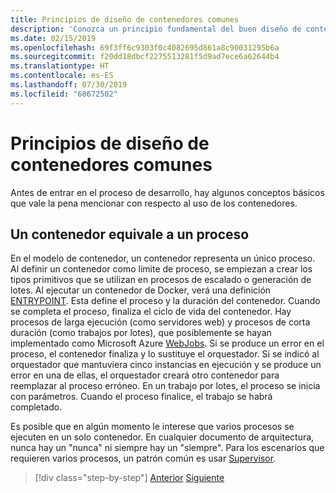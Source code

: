```yaml
---
title: Principios de diseño de contenedores comunes
description: 'Conozca un principio fundamental del buen diseño de contenedores: un contenedor solo debe hospedar un único proceso.'
ms.date: 02/15/2019
ms.openlocfilehash: 69f3ff6c9303f0c4082695d861a8c90031295b6a
ms.sourcegitcommit: f20dd18dbcf2275513281f5d9ad7ece6a62644b4
ms.translationtype: HT
ms.contentlocale: es-ES
ms.lasthandoff: 07/30/2019
ms.locfileid: "68672502"
---
```

# <a name="common-container-design-principles"></a>Principios de diseño de contenedores comunes

Antes de entrar en el proceso de desarrollo, hay algunos conceptos básicos que vale la pena mencionar con respecto al uso de los contenedores.

## <a name="container-equals-a-process"></a>Un contenedor equivale a un proceso

En el modelo de contenedor, un contenedor representa un único proceso. Al definir un contenedor como límite de proceso, se empiezan a crear los tipos primitivos que se utilizan en procesos de escalado o generación de lotes. Al ejecutar un contenedor de Docker, verá una definición [ENTRYPOINT](https://docs.docker.com/engine/reference/builder/#/entrypoint). Esta define el proceso y la duración del contenedor. Cuando se completa el proceso, finaliza el ciclo de vida del contenedor. Hay procesos de larga ejecución (como servidores web) y procesos de corta duración (como trabajos por lotes), que posiblemente se hayan implementado como Microsoft Azure [WebJobs](https://azure.microsoft.com/documentation/articles/websites-webjobs-resources/). Si se produce un error en el proceso, el contenedor finaliza y lo sustituye el orquestador. Si se indicó al orquestador que mantuviera cinco instancias en ejecución y se produce un error en una de ellas, el orquestador creará otro contenedor para reemplazar al proceso erróneo. En un trabajo por lotes, el proceso se inicia con parámetros. Cuando el proceso finalice, el trabajo se habrá completado.

Es posible que en algún momento le interese que varios procesos se ejecuten en un solo contenedor. En cualquier documento de arquitectura, nunca hay un "nunca" ni siempre hay un "siempre". Para los escenarios que requieren varios procesos, un patrón común es usar [Supervisor](http://supervisord.org/).

>[!div class="step-by-step"]
>[Anterior](design-docker-applications.md)
>[Siguiente](monolithic-applications.md)
